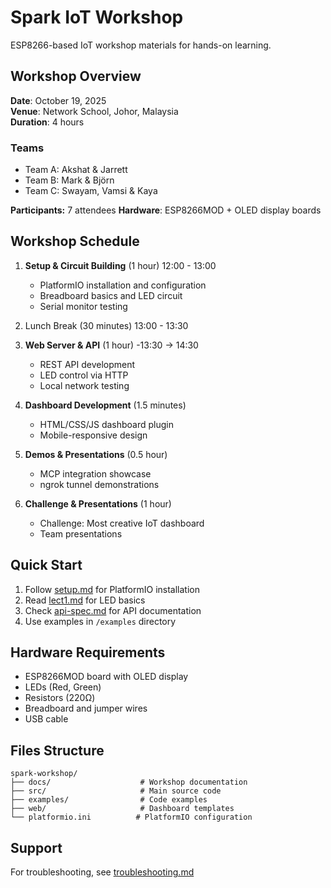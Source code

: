 # Spark IoT Workshop

ESP8266-based IoT workshop materials for hands-on learning.

## Workshop Overview

**Date**: October 19, 2025  
**Venue**: Network School, Johor, Malaysia  
**Duration**: 4 hours  
### **Teams**
- Team A: Akshat & Jarrett
- Team B: Mark & Björn
- Team C: Swayam, Vamsi & Kaya

**Participants:** 7 attendees
**Hardware**: ESP8266MOD + OLED display boards

## Workshop Schedule

1. **Setup & Circuit Building** (1 hour) 12:00 - 13:00
   - PlatformIO installation and configuration
   - Breadboard basics and LED circuit
   - Serial monitor testing
2. Lunch Break (30 minutes) 13:00 - 13:30

3. **Web Server & API** (1 hour) -13:30 -> 14:30
   - REST API development
   - LED control via HTTP
   - Local network testing

4. **Dashboard Development** (1.5 minutes)
   - HTML/CSS/JS dashboard plugin
   - Mobile-responsive design

5. **Demos & Presentations** (0.5 hour)
   - MCP integration showcase
   - ngrok tunnel demonstrations

5. **Challenge & Presentations** (1 hour)
   - Challenge: Most creative IoT dashboard
   - Team presentations

## Quick Start

1. Follow [setup.md](docs/setup.md) for PlatformIO installation
2. Read [lect1.md](docs/lect1.md) for LED basics
3. Check [api-spec.md](docs/api-spec.md) for API documentation
4. Use examples in `/examples` directory

## Hardware Requirements

- ESP8266MOD board with OLED display
- LEDs (Red, Green)
- Resistors (220Ω)
- Breadboard and jumper wires
- USB cable

## Files Structure

```
spark-workshop/
├── docs/                    # Workshop documentation
├── src/                     # Main source code
├── examples/                # Code examples
├── web/                     # Dashboard templates
└── platformio.ini          # PlatformIO configuration
```

## Support

For troubleshooting, see [troubleshooting.md](docs/troubleshooting.md)
